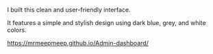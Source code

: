 I built this clean and user-friendly interface.

 It features a simple and stylish design using dark blue, grey, and white colors.

 https://mrmeepmeep.github.io/Admin-dashboard/

